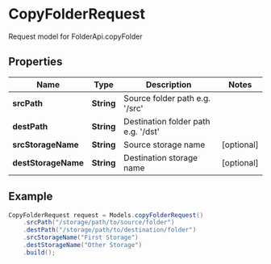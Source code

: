 # CopyFolderRequest

Request model for FolderApi.copyFolder

## Properties

Name | Type | Description | Notes
---- | ---- | ----------- | -----
**srcPath** | **String**| Source folder path e.g. '/src' |
**destPath** | **String**| Destination folder path e.g. '/dst' |
**srcStorageName** | **String**| Source storage name | [optional]
**destStorageName** | **String**| Destination storage name | [optional]

## Example
```java
CopyFolderRequest request = Models.copyFolderRequest()
    .srcPath("/storage/path/to/source/folder")
    .destPath("/storage/path/to/destination/folder")
    .srcStorageName("First Storage")
    .destStorageName("Other Storage")
    .build();
```

